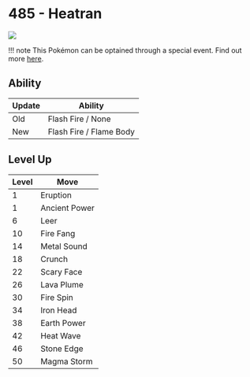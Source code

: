 # 485 - Heatran
![][485]

!!! note
    This Pokémon can be optained through a special event. Find out more [here](/special_events/#heatran).

## Ability

Update | Ability
---    | ---
Old    | Flash Fire / None
New    | Flash Fire / Flame Body

## Level Up

Level | Move
---   | ---
  1   | Eruption
  1   | Ancient Power
  6   | Leer
 10   | Fire Fang
 14   | Metal Sound
 18   | Crunch
 22   | Scary Face
 26   | Lava Plume
 30   | Fire Spin
 34   | Iron Head
 38   | Earth Power
 42   | Heat Wave
 46   | Stone Edge
 50   | Magma Storm



[485]: /img/pokemon/485.png
